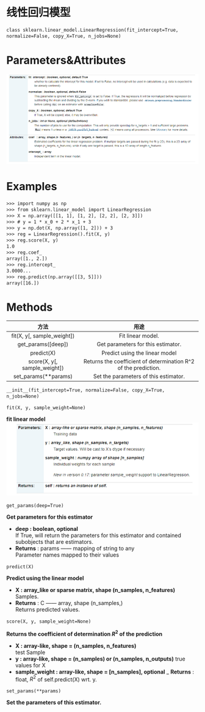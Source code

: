 # 线性回归模型
```
class sklearn.linear_model.LinearRegression(fit_intercept=True, normalize=False, copy_X=True, n_jobs=None)
```

# Parameters&Attributes
![参数](https://github.com/Pythonboy/Image/blob/master/SK/1.jpg?raw=true)

# Examples
```
>>> import numpy as np
>>> from sklearn.linear_model import LinearRegression
>>> X = np.array([[1, 1], [1, 2], [2, 2], [2, 3]])
>>> # y = 1 * x_0 + 2 * x_1 + 3
>>> y = np.dot(X, np.array([1, 2])) + 3
>>> reg = LinearRegression().fit(X, y)
>>> reg.score(X, y)
1.0
>>> reg.coef_
array([1., 2.])
>>> reg.intercept_ 
3.0000...
>>> reg.predict(np.array([[3, 5]]))
array([16.])
```

# Methods
|方法|用途|
|:-:|:-:|
|fit(X, y[, sample_weight])|	Fit linear model.|
|get_params([deep])|	Get parameters for this estimator.|
|predict(X)|	Predict using the linear model|
|score(X, y[, sample_weight])|	Returns the coefficient of determination R^2 of the prediction.|
|set_params(**params)|	Set the parameters of this estimator.|

```
__init__(fit_intercept=True, normalize=False, copy_X=True, n_jobs=None)
```

```
fit(X, y, sample_weight=None)
```
**fit linear model**    
![参数](https://github.com/Pythonboy/Image/blob/master/SK/2.jpg?raw=true)

```
get_params(deep=True)
```
**Get parameters for this estimator**       
- **deep : boolean, optional**    
If True, will return the parameters for this estimator and contained subobjects that are estimators.
- **Returns** : params —— mapping of string to any  
Parameter names mapped to their values

```
predict(X)
```
**Predict using the linear model**
- **X : array_like or sparse matrix, shape (n_samples, n_features)**         
Samples.
- **Returns** : C —— array, shape (n_samples,)            
Returns predicted values.

```
score(X, y, sample_weight=None)
```
**Returns the coefficient of determination $R^2$ of the prediction**
- **X : array-like, shape = (n_samples, n_features)**       
test Sample
- **y : array-like, shape = (n_samples) or (n_samples, n_outputs)**
true values for X
- **sample_weight : array-like, shape = [n_samples], optional**
_ **Returns** : float, $R^2$ of self.predict(X) wrt. y.

```
set_params(**params)
```
**Set the parameters of this estimator.**






